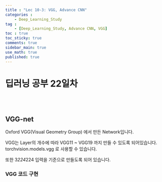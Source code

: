 ```yaml
---
title : "Lec 10-3: VGG, Advance CNN"
categories :
    - Deep_Learning_Study
tag :
    - [Deep_Learning_Study, Advance CNN, VGG]
toc : true
toc_sticky: true 
comments: true
sidebar_main: true
use_math: true
published: true
---
```


# 딥러닝 공부 22일차
<br>
<br>

## VGG-net

Oxford VGG(Visual Geometry Group) 에서 만든 Network입니다.

VGG는 Layer의 개수에 따라 VGG11 ~ VGG19 까지 만들 수 있도록 되어있습니다. torchvision.models.vgg 로 사용할 수 있습니다.

또한 3*224*224 입력을 기준으로 만들도록 되어 있습니다.
<br>

### VGG 코드 구현